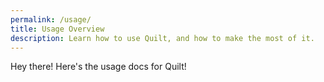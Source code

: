 ```yaml
---
permalink: /usage/
title: Usage Overview
description: Learn how to use Quilt, and how to make the most of it.
---
```


Hey there! Here's the usage docs for Quilt!

